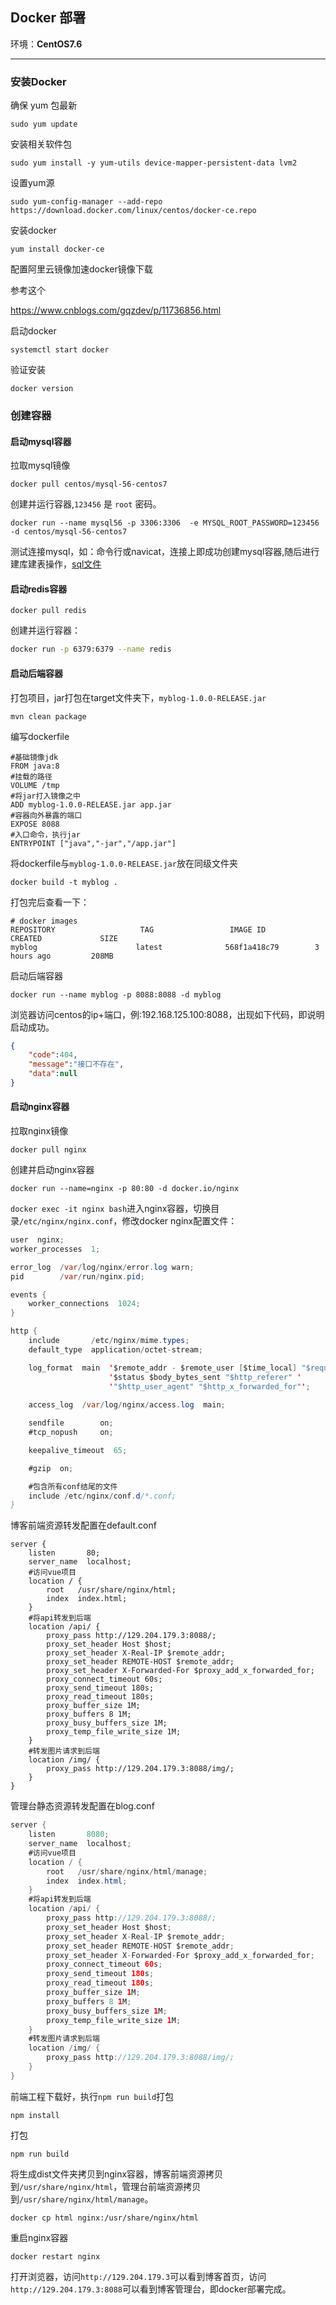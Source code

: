 ## Docker 部署

环境：**CentOS7.6**

------

### 安装Docker

确保 yum 包最新

```
sudo yum update
```

安装相关软件包

```
sudo yum install -y yum-utils device-mapper-persistent-data lvm2
```

设置yum源

```
sudo yum-config-manager --add-repo https://download.docker.com/linux/centos/docker-ce.repo
```

安装docker

```
yum install docker-ce
```

配置阿里云镜像加速docker镜像下载

参考这个

https://www.cnblogs.com/gqzdev/p/11736856.html

启动docker

```
systemctl start docker
```

验证安装

```
docker version
```

### 创建容器

#### 启动mysql容器

拉取mysql镜像

```
docker pull centos/mysql-56-centos7
```

创建并运行容器,`123456` 是 `root` 密码。

```
docker run --name mysql56 -p 3306:3306  -e MYSQL_ROOT_PASSWORD=123456 -d centos/mysql-56-centos7
```

测试连接mysql，如：命令行或navicat，连接上即成功创建mysql容器,随后进行建库建表操作，[sql文件](https://github.com/Tyson0314/blog/blob/master/blog.sql)

#### 启动redis容器

```
docker pull redis
```

创建并运行容器：

```bash
docker run -p 6379:6379 --name redis
```

#### 启动后端容器

打包项目，jar打包在target文件夹下，`myblog-1.0.0-RELEASE.jar`

```
mvn clean package
```

编写dockerfile

```
#基础镜像jdk
FROM java:8
#挂载的路径
VOLUME /tmp
#将jar打入镜像之中
ADD myblog-1.0.0-RELEASE.jar app.jar
#容器向外暴露的端口
EXPOSE 8088
#入口命令，执行jar
ENTRYPOINT ["java","-jar","/app.jar"]
```

将dockerfile与`myblog-1.0.0-RELEASE.jar`放在同级文件夹

```
docker build -t myblog .
```

打包完后查看一下：

```
# docker images
REPOSITORY                   TAG                 IMAGE ID            CREATED             SIZE
myblog                      latest              568f1a418c79        3 hours ago         208MB
```

启动后端容器

```
docker run --name myblog -p 8088:8088 -d myblog
```

浏览器访问centos的ip+端口，例:192.168.125.100:8088，出现如下代码，即说明启动成功。

```json
{
	"code":404,
	"message":"接口不存在",
	"data":null
}
```

#### 启动nginx容器

拉取nginx镜像

```
docker pull nginx
```

创建并启动nginx容器

```
docker run --name=nginx -p 80:80 -d docker.io/nginx
```

`docker exec -it nginx bash`进入nginx容器，切换目录`/etc/nginx/nginx.conf`，修改docker nginx配置文件：

```java
user  nginx;
worker_processes  1;

error_log  /var/log/nginx/error.log warn;
pid        /var/run/nginx.pid;

events {
    worker_connections  1024;
}

http {
    include       /etc/nginx/mime.types;
    default_type  application/octet-stream;

    log_format  main  '$remote_addr - $remote_user [$time_local] "$request" '
                      '$status $body_bytes_sent "$http_referer" '
                      '"$http_user_agent" "$http_x_forwarded_for"';
    
    access_log  /var/log/nginx/access.log  main;

    sendfile        on;
    #tcp_nopush     on;

    keepalive_timeout  65;

    #gzip  on;

    #包含所有conf结尾的文件
    include /etc/nginx/conf.d/*.conf;
}
```

博客前端资源转发配置在default.conf

```
server {
    listen       80;
    server_name  localhost;
    #访问vue项目
    location / {
        root   /usr/share/nginx/html;
        index  index.html;
    }
    #将api转发到后端
    location /api/ {
        proxy_pass http://129.204.179.3:8088/;
        proxy_set_header Host $host;
        proxy_set_header X-Real-IP $remote_addr;
        proxy_set_header REMOTE-HOST $remote_addr;
        proxy_set_header X-Forwarded-For $proxy_add_x_forwarded_for;
        proxy_connect_timeout 60s;
        proxy_send_timeout 180s;
        proxy_read_timeout 180s;
        proxy_buffer_size 1M;
        proxy_buffers 8 1M;
        proxy_busy_buffers_size 1M;
        proxy_temp_file_write_size 1M;
    }
    #转发图片请求到后端
    location /img/ {
        proxy_pass http://129.204.179.3:8088/img/;
    }
}
```

管理台静态资源转发配置在blog.conf

```java
server {
    listen       8080;
    server_name  localhost;
    #访问vue项目
    location / {
        root   /usr/share/nginx/html/manage;
        index  index.html;
    }
    #将api转发到后端
    location /api/ {
        proxy_pass http://129.204.179.3:8088/;
        proxy_set_header Host $host;
        proxy_set_header X-Real-IP $remote_addr;
        proxy_set_header REMOTE-HOST $remote_addr;
        proxy_set_header X-Forwarded-For $proxy_add_x_forwarded_for;
        proxy_connect_timeout 60s;
        proxy_send_timeout 180s;
        proxy_read_timeout 180s;
        proxy_buffer_size 1M;
        proxy_buffers 8 1M;
        proxy_busy_buffers_size 1M;
        proxy_temp_file_write_size 1M;
    }
    #转发图片请求到后端
    location /img/ {
        proxy_pass http://129.204.179.3:8088/img/;
    }
}
```

前端工程下载好，执行`npm run build`打包

```
npm install 
```

打包

```
npm run build
```

将生成dist文件夹拷贝到nginx容器，博客前端资源拷贝到`/usr/share/nginx/html`，管理台前端资源拷贝到`/usr/share/nginx/html/manage`。

```
docker cp html nginx:/usr/share/nginx/html
```

重启nginx容器

```
docker restart nginx
```

打开浏览器，访问`http://129.204.179.3`可以看到博客首页，访问`http://129.204.179.3:8088`可以看到博客管理台，即docker部署完成。